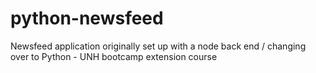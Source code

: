 # python-newsfeed
Newsfeed application originally set up with a node back end / changing over to Python - UNH bootcamp extension course
